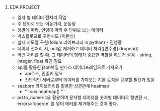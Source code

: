 
1. EDA PROJECT

	- 일자 별 데이터 전처리 작업
	- 주 단위로 보는 이동거리, 운동량
	- 성별에 따라, 연령에 따라 주 단위로 보는 데이터
	- 박스플롯으로 구현시도 (미완성)
	- 실제 지도맵 구현(folium 라이브러리 in python) - 진행중
	- 데이터 전처리 시, null값 제거하고 데이터 처리([변수명].dropna())
	- 어떤 처리를 할 때, 그 데이터의 형태가 중요한 역할을 하는거 같음			- string, integer, float 확인 필요
	- api를 활용한 json파일 판다스 데이터프레임으로 가져오기
		- api주소, 인증키 필요
		- 전반적인 서버로부터 데이터를 가져오는 기본 로직을 공부할 필요가 있음
	- seaborn 라이브러리를 활용한 상관관계 heatmap
		- ''' sns.heatmap() '''
	- pd.to_numeric을 활용하여 문자형 데이터를 숫자형 데이터로 형변환 시, errors='coerce' 를 넣어 에러를 제거해주는 것이 좋다.
